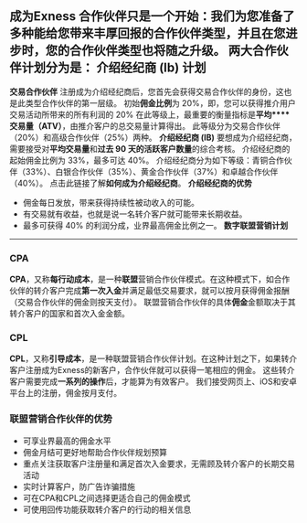 
成为**Exness 合作伙伴只是一个开始**：我们为您准备了多种能给您带来丰厚回报的合作伙伴类型，并且在您进步时，您的合作伙伴类型也将随之升级。
两大合作伙伴计划分为是：
**介绍经纪商 (Ib) 计划**
----------
**交易合作伙伴**
注册成为介绍经纪商后，您首先会获得交易合作伙伴的身份，这也是此类型合作伙伴的第一层级。 初始**佣金比例**为 20%，即，您可以获得推介用户交易活动所带来的所有利润的 20% 在此等级上，最重要的衡量指标是**平均****交易量（ATV）**，由推介客户的总交易量计算得出。
此等级分为交易合作伙伴（20%）和高级合作伙伴（25%）两种。
**介绍经纪商 (IB)**
要想成为介绍经纪商，需要接受对**平均交易量**和**过去 90 天的活跃客户数量**的综合考核。 介绍经纪商的起始佣金比例为 33%，最多可达 40%。
介绍经纪商分为如下等级：青铜合作伙伴（33%）、白银合作伙伴（35%）、黄金合作伙伴（37%）和卓越合作伙伴（40%）。
点击此链接了解**如何成为介绍经纪商**。
**介绍经纪商的优势**
* 佣金每日发放，带来获得持续性被动收入的可能。
* 有交易就有收益，也就是说一名转介客户就可能带来长期收益。
* 最多可获得 40% 的利润分成，业界最高佣金比例之一。
**数字联盟营销计划**
----------
### CPA ###
**CPA**，又称**每行动成本**，是一种**联盟**营销合作伙伴模式。在这种模式下，如合作伙伴的转介客户完成**第一次入金**并满足最低交易要求，就可以按月获得佣金报酬（交易合作伙伴的佣金则按天支付）。
联盟营销合作伙伴的具体**佣金**金额取决于其转介客户的国家和首次入金金额。
### CPL ###
**CPL**，又称**引导成本**，是一种联盟营销合作伙伴计划。在这种计划之下，如果转介客户注册成为Exness的新客户，合作伙伴就可以获得一笔相应的佣金。 这些转介客户需要完成**一系列的操作**后，才能算为有效客户。
我们接受网页上、iOS和安卓平台上的注册，佣金按月支付。
### 联盟营销合作伙伴的优势 ###
* 可享业界最高的佣金水平
* 佣金月结可更好地帮助合作伙伴规划预算
* 重点关注获取客户注册量和满足首次入金要求，无需顾及转介客户的长期交易活动
* 实时计算客户，防广告诈骗措施
* 可在CPA和CPL之间选择更适合自己的佣金模式
* 可使用回传功能获取转介客户的行动的相关信息
